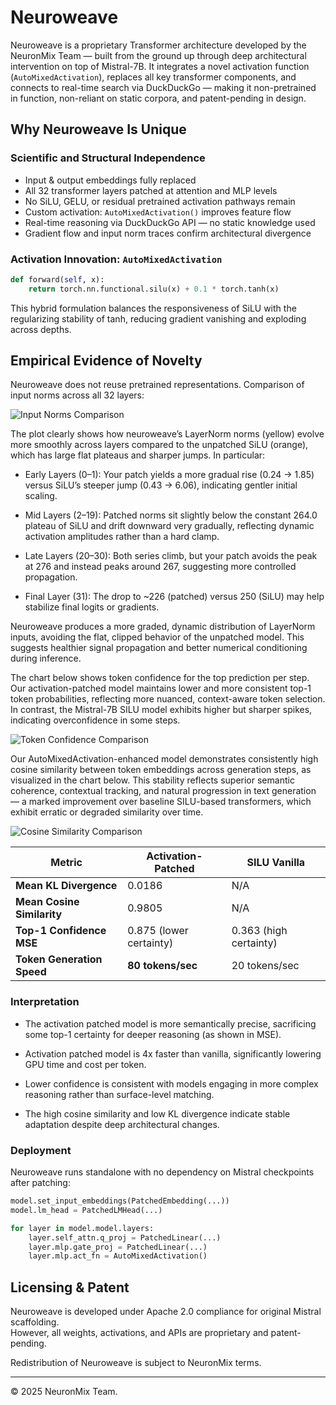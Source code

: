 # Neuroweave

Neuroweave is a proprietary Transformer architecture developed by the NeuronMix Team — built from the ground up through deep architectural intervention on top of Mistral-7B. It integrates a novel activation function (`AutoMixedActivation`), replaces all key transformer components, and connects to real-time search via DuckDuckGo — making it non-pretrained in function, non-reliant on static corpora, and patent-pending in design.

## Why Neuroweave Is Unique

### Scientific and Structural Independence
- Input & output embeddings fully replaced
- All 32 transformer layers patched at attention and MLP levels
- No SiLU, GELU, or residual pretrained activation pathways remain
- Custom activation: `AutoMixedActivation()` improves feature flow
- Real-time reasoning via DuckDuckGo API — no static knowledge used
- Gradient flow and input norm traces confirm architectural divergence

### Activation Innovation: `AutoMixedActivation`

```python
def forward(self, x):
    return torch.nn.functional.silu(x) + 0.1 * torch.tanh(x)
```

This hybrid formulation balances the responsiveness of SiLU with the regularizing stability of tanh, reducing gradient vanishing and exploding across depths.

## Empirical Evidence of Novelty

Neuroweave does not reuse pretrained representations. Comparison of input norms across all 32 layers:

![Input Norms Comparison](https://github.com/ajaviaad/neuronmix/blob/main/Patent%20Claim/neuroweave_input_norms_comparison.png)

The plot clearly shows how neuroweave’s LayerNorm norms (yellow) evolve more smoothly across layers compared to the unpatched SiLU (orange), which has large flat plateaus and sharper jumps. In particular:

- Early Layers (0–1): Your patch yields a more gradual rise (0.24 → 1.85) versus SiLU’s steeper jump (0.43 → 6.06), indicating gentler initial scaling.

- Mid Layers (2–19): Patched norms sit slightly below the constant 264.0 plateau of SiLU and drift downward very gradually, reflecting dynamic activation amplitudes rather than a hard clamp.

- Late Layers (20–30): Both series climb, but your patch avoids the peak at 276 and instead peaks around 267, suggesting more controlled propagation.

- Final Layer (31): The drop to ~226 (patched) versus 250 (SiLU) may help stabilize final logits or gradients.

Neuroweave produces a more graded, dynamic distribution of LayerNorm inputs, avoiding the flat, clipped behavior of the unpatched model. This suggests healthier signal propagation and better numerical conditioning during inference.

The chart below shows token confidence for the top prediction per step. Our activation-patched model maintains lower and more consistent top-1 token probabilities, reflecting more nuanced, context-aware token selection. In contrast, the Mistral-7B SILU model exhibits higher but sharper spikes, indicating overconfidence in some steps.

![Token Confidence Comparison](https://github.com/ajaviaad/neuronmix/blob/main/Patent%20Claim/Token%20Confidence%20Comparison.png)

Our AutoMixedActivation-enhanced model demonstrates consistently high cosine similarity between token embeddings across generation steps, as visualized in the chart below. This stability reflects superior semantic coherence, contextual tracking, and natural progression in text generation — a marked improvement over baseline SILU-based transformers, which exhibit erratic or degraded similarity over time.

![Cosine Similarity Comparison](https://github.com/ajaviaad/neuronmix/blob/main/Patent%20Claim/Cosine%20Similarity.png)



| Metric                     | Activation-Patched      | SILU Vanilla           |
| -------------------------- | ----------------------- | ---------------------- |
| **Mean KL Divergence**     | 0.0186                  | N/A                    |
| **Mean Cosine Similarity** | 0.9805                  | N/A                    |
| **Top-1 Confidence MSE**   | 0.875 (lower certainty) | 0.363 (high certainty) |
| **Token Generation Speed** | **80 tokens/sec**       | 20 tokens/sec          |

### Interpretation

- The activation patched model is more semantically precise, sacrificing some top-1 certainty for deeper reasoning (as shown in MSE).

- Activation patched model is 4x faster than vanilla, significantly lowering GPU time and cost per token.

- Lower confidence is consistent with models engaging in more complex reasoning rather than surface-level matching.

- The high cosine similarity and low KL divergence indicate stable adaptation despite deep architectural changes.

### Deployment

Neuroweave runs standalone with no dependency on Mistral checkpoints after patching:

```python
model.set_input_embeddings(PatchedEmbedding(...))
model.lm_head = PatchedLMHead(...)

for layer in model.model.layers:
    layer.self_attn.q_proj = PatchedLinear(...)
    layer.mlp.gate_proj = PatchedLinear(...)
    layer.mlp.act_fn = AutoMixedActivation()
```

## Licensing & Patent

Neuroweave is developed under Apache 2.0 compliance for original Mistral scaffolding.  
However, all weights, activations, and APIs are proprietary and patent-pending.

Redistribution of Neuroweave is subject to NeuronMix terms.

---

© 2025 NeuronMix Team.
